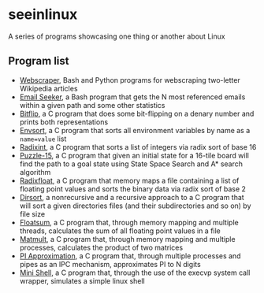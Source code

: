 # seeinlinux
A series of programs showcasing one thing or another about Linux

## Program list
- [Webscraper](webscrape/), Bash and Python programs for webscraping two-letter Wikipedia articles
- [Email Seeker](regex/), a Bash program that gets the N most referenced emails within a given path and some other statistics
- [Bitflip](bitflip/), a C program that does some bit-flipping on a denary number and prints both representations
- [Envsort](envsort/), a C program that sorts all environment variables by name as a `name=value` list
- [Radixint](radixint/), a C program that sorts a list of integers via radix sort of base 16
- [Puzzle-15](puzzle/), a C program that given an initial state for a 16-tile board will find the path to a goal state using State Space Search and A* search algorithm
- [Radixfloat](radixfloat/), a C program that memory maps a file containing a list of floating point values and sorts the binary data via radix sort of base 2
- [Dirsort](dirsort/), a nonrecursive and a recursive approach to a C program that will sort a given directories files (and their subdirectories and so on) by file size
- [Floatsum](floatsum/), a C program that, through memory mapping and multiple threads, calculates the sum of all floating point values in a file
- [Matmult](matmult/), a C program that, through memory mapping and multiple processes, calculates the product of two matrices
- [PI Approximation](pi/), a C program that, through multiple processes and pipes as an IPC mechanism, approximates PI to N digits
- [Mini Shell](shell/), a C program that, through the use of the execvp system call wrapper, simulates a simple linux shell